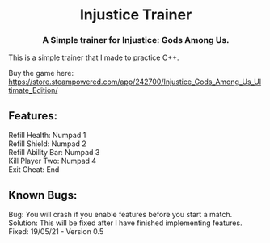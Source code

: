 <h1 align="center">Injustice Trainer</h1>
<h3 align="center">A Simple trainer for Injustice: Gods Among Us.</h3>

This is a simple trainer that I made to practice C++.

Buy the game here: https://store.steampowered.com/app/242700/Injustice_Gods_Among_Us_Ultimate_Edition/

## Features:
Refill Health: Numpad 1 <br/>
Refill Shield: Numpad 2 <br/>
Refill Ability Bar: Numpad 3 <br/>
Kill Player Two: Numpad 4 <br/>
Exit Cheat: End

## Known Bugs:
Bug: You will crash if you enable features before you start a match. <br/>
Solution: This will be fixed after I have finished implementing features.
Fixed: 19/05/21 - Version 0.5
